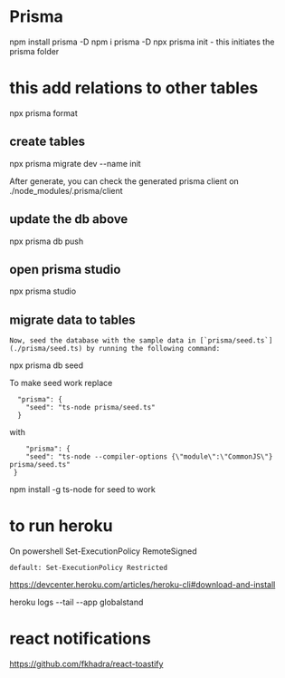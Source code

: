 


# Prisma

npm install prisma -D
npm i prisma -D
npx prisma init  - this initiates the prisma folder

# this add relations to other tables
npx prisma format   

## create tables
npx prisma migrate dev --name init

After generate, you can check the generated prisma client on ./node_modules/.prisma/client

## update the db above
npx prisma db push

## open prisma studio
npx prisma studio

## migrate data to tables
```
Now, seed the database with the sample data in [`prisma/seed.ts`](./prisma/seed.ts) by running the following command:
```
npx prisma db seed

To make seed work replace 
```
  "prisma": {
    "seed": "ts-node prisma/seed.ts"
  }
```
with
```
    "prisma": {
    "seed": "ts-node --compiler-options {\"module\":\"CommonJS\"} prisma/seed.ts"
 }
 ```
 npm install -g ts-node for seed to work



# to run heroku
On powershell
 	Set-ExecutionPolicy RemoteSigned
	
	default: Set-ExecutionPolicy Restricted


  https://devcenter.heroku.com/articles/heroku-cli#download-and-install



  heroku logs --tail --app globalstand

# react notifications
https://github.com/fkhadra/react-toastify



